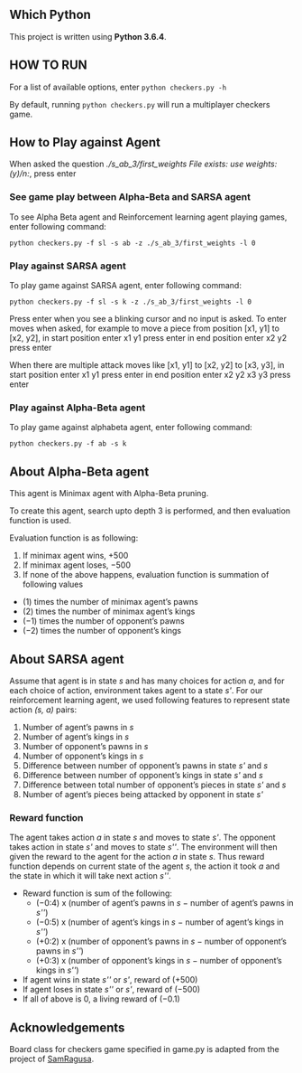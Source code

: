
## Which Python

This project is written using **Python 3.6.4**.

## HOW TO RUN

For a list of available options, enter `python checkers.py -h`

By default, running `python checkers.py` will run a multiplayer checkers game.


## How to Play against Agent

When asked the question *./s_ab_3/first_weights File exists: use weights:(y)/n:*, press enter


### See game play between Alpha-Beta and SARSA agent
To see Alpha Beta agent and Reinforcement learning agent playing games, enter following command:

`python checkers.py -f sl -s ab -z ./s_ab_3/first_weights -l 0`


### Play against SARSA agent
To play game against SARSA agent, enter following command:

`python checkers.py -f sl -s k -z ./s_ab_3/first_weights -l 0`


Press enter when you see a blinking cursor and no input is asked.
To enter moves when asked, for example to move a piece from position [x1, y1] to [x2, y2], 
in start position enter x1 y1 press enter
in end position enter x2 y2 press enter

When there are multiple attack moves like [x1, y1] to [x2, y2] to [x3, y3],
in start position enter x1 y1 press enter
in end position enter x2 y2 x3 y3 press enter


### Play against Alpha-Beta agent
To play game against alphabeta agent, enter following command:

`python checkers.py -f ab -s k`


## About Alpha-Beta agent

This agent is Minimax agent with Alpha-Beta pruning.

To create this agent, search upto depth 3 is performed, and then evaluation function is used.

Evaluation function is as following:
1. If minimax agent wins, +500
2. If minimax agent loses, −500
3. If none of the above happens, evaluation function is summation of following values
  + (1) times the number of minimax agent’s pawns
  + (2) times the number of minimax agent’s kings
  + (−1) times the number of opponent’s pawns
  + (−2) times the number of opponent’s kings

## About SARSA agent

Assume that agent is in state *s* and has many choices for action *a*, and for each choice of action, environment takes agent to a state *s'*. For our reinforcement learning agent, we used
following features to represent state action *(s, a)* pairs:
1. Number of agent’s pawns in *s*
2. Number of agent’s kings in *s*
3. Number of opponent’s pawns in *s*
4. Number of opponent’s kings in *s*
5. Difference between number of opponent’s pawns in state *s'* and *s*
6. Difference between number of opponent’s kings in state *s'* and *s*
7. Difference between total number of opponent’s pieces in state *s'* and *s*
8. Number of agent’s pieces being attacked by opponent in state *s'*


### Reward function
The agent takes action *a* in state *s* and moves to state *s'*. The opponent takes action in state *s'* and
moves to state *s''*. The environment will then given the reward to the agent for the action *a* in state *s*. Thus reward function depends on current state of the agent *s*, the action it took *a* and the state in which it will take next action *s''*.
* Reward function is sum of the following:
  + (−0:4) x (number of agent’s pawns in *s* − number of agent’s pawns in *s''*)
  + (−0:5) x (number of agent’s kings in *s* − number of agent’s kings in *s''*)
  + (+0:2) x (number of opponent’s pawns in *s* − number of opponent’s pawns in *s''*)
  + (+0:3) x (number of opponent’s kings in *s* − number of opponent’s kings in *s''*)
* If agent wins in state *s''* or *s'*, reward of (+500)
* If agent loses in state *s''* or *s'*, reward of (−500)
* If all of above is 0, a living reward of (−0.1)


## Acknowledgements

Board class for checkers game specified in game.py is adapted from the project of [SamRagusa](https://github.com/SamRagusa/Checkers-Reinforcement-Learning).